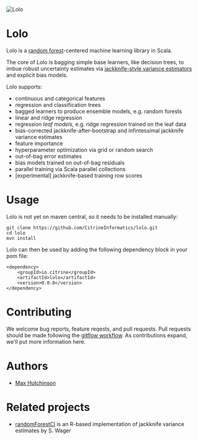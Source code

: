 ![Lolo](https://upload.wikimedia.org/wikipedia/commons/thumb/a/a8/Rainy_Lake_in_Lolo_National_Forest.jpg/284px-Rainy_Lake_in_Lolo_National_Forest.jpg)

Lolo
====

Lolo is a [random forest](https://en.wikipedia.org/wiki/Lolo_National_Forest)-centered machine learning library in Scala.

The core of Lolo is bagging simple base learners, like decision trees, to imbue robust uncertainty estimates via 
[jackknife-style variance estimators](http://www.jmlr.org/papers/volume15/wager14a/source/wager14a.pdf) and explicit bias models.

Lolo supports:
 * continuous and categorical features
 * regression and classification trees
 * bagged learners to produce ensemble models, e.g. random forests
 * linear and ridge regression
 * regression _leaf models_, e.g. ridge regression trained on the leaf data
 * bias-corrected jackknife-after-bootstrap and infintessimal jackknife variance estimates
 * feature importance
 * hyperparameter optimization via grid or random search
 * out-of-bag error estimates
 * bias models trained on out-of-bag residuals
 * parallel training via Scala parallel collections
 * [experimental] jackknife-based training row scores

# Usage
Lolo is not yet on maven central, so it needs to be installed manually:
```
git clone https://github.com/CitrineInformatics/lolo.git
cd lolo
mvn install
```
Lolo can then be used by adding the following dependency block in your pom file:
```
<dependency>
    <groupId>io.citrine</groupId>
    <artifactId>lolo</artifactId>
    <version>0.0.8</version>
</dependency>
```

# Contributing
We welcome bug reports, feature reqests, and pull requests.  Pull requests should be made following the [gitflow workflow](https://www.atlassian.com/git/tutorials/comparing-workflows/feature-branch-workflow).  As contributions expand, we'll put more information here.

# Authors
 * [Max Hutchinson](https://github.com/maxhutch/)
 
# Related projects
 * [randomForestCI](https://github.com/swager/randomForestCI) is an R-based implementation of jackknife variance estimates by S. Wager
